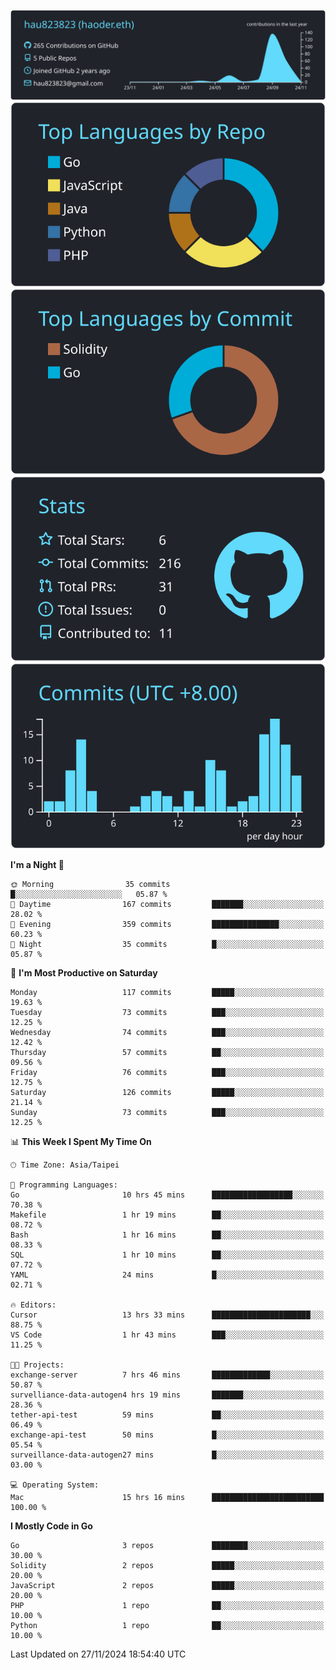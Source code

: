 [![](https://raw.githubusercontent.com/hau823823/hau823823/master/profile-summary-card-output/react/0-profile-details.svg)](https://github.com/vn7n24fzkq/github-profile-summary-cards)
[![](https://raw.githubusercontent.com/hau823823/hau823823/master/profile-summary-card-output/react/1-repos-per-language.svg)](https://github.com/vn7n24fzkq/github-profile-summary-cards) [![](https://raw.githubusercontent.com/hau823823/hau823823/master/profile-summary-card-output/react/2-most-commit-language.svg)](https://github.com/vn7n24fzkq/github-profile-summary-cards)
[![](https://raw.githubusercontent.com/hau823823/hau823823/master/profile-summary-card-output/react/3-stats.svg)](https://github.com/vn7n24fzkq/github-profile-summary-cards) [![](https://raw.githubusercontent.com/hau823823/hau823823/master/profile-summary-card-output/react/4-productive-time.svg)](https://github.com/vn7n24fzkq/github-profile-summary-cards)

<!--START_SECTION:waka-->
**I'm a Night 🦉** 

```text
🌞 Morning                35 commits          █░░░░░░░░░░░░░░░░░░░░░░░░   05.87 % 
🌆 Daytime                167 commits         ███████░░░░░░░░░░░░░░░░░░   28.02 % 
🌃 Evening                359 commits         ███████████████░░░░░░░░░░   60.23 % 
🌙 Night                  35 commits          █░░░░░░░░░░░░░░░░░░░░░░░░   05.87 % 
```
📅 **I'm Most Productive on Saturday** 

```text
Monday                   117 commits         █████░░░░░░░░░░░░░░░░░░░░   19.63 % 
Tuesday                  73 commits          ███░░░░░░░░░░░░░░░░░░░░░░   12.25 % 
Wednesday                74 commits          ███░░░░░░░░░░░░░░░░░░░░░░   12.42 % 
Thursday                 57 commits          ██░░░░░░░░░░░░░░░░░░░░░░░   09.56 % 
Friday                   76 commits          ███░░░░░░░░░░░░░░░░░░░░░░   12.75 % 
Saturday                 126 commits         █████░░░░░░░░░░░░░░░░░░░░   21.14 % 
Sunday                   73 commits          ███░░░░░░░░░░░░░░░░░░░░░░   12.25 % 
```


📊 **This Week I Spent My Time On** 

```text
🕑︎ Time Zone: Asia/Taipei

💬 Programming Languages: 
Go                       10 hrs 45 mins      ██████████████████░░░░░░░   70.38 % 
Makefile                 1 hr 19 mins        ██░░░░░░░░░░░░░░░░░░░░░░░   08.72 % 
Bash                     1 hr 16 mins        ██░░░░░░░░░░░░░░░░░░░░░░░   08.33 % 
SQL                      1 hr 10 mins        ██░░░░░░░░░░░░░░░░░░░░░░░   07.72 % 
YAML                     24 mins             █░░░░░░░░░░░░░░░░░░░░░░░░   02.71 % 

🔥 Editors: 
Cursor                   13 hrs 33 mins      ██████████████████████░░░   88.75 % 
VS Code                  1 hr 43 mins        ███░░░░░░░░░░░░░░░░░░░░░░   11.25 % 

🐱‍💻 Projects: 
exchange-server          7 hrs 46 mins       █████████████░░░░░░░░░░░░   50.87 % 
survelliance-data-autogen4 hrs 19 mins       ███████░░░░░░░░░░░░░░░░░░   28.36 % 
tether-api-test          59 mins             ██░░░░░░░░░░░░░░░░░░░░░░░   06.49 % 
exchange-api-test        50 mins             █░░░░░░░░░░░░░░░░░░░░░░░░   05.54 % 
surveillance-data-autogen27 mins             █░░░░░░░░░░░░░░░░░░░░░░░░   03.00 % 

💻 Operating System: 
Mac                      15 hrs 16 mins      █████████████████████████   100.00 % 
```

**I Mostly Code in Go** 

```text
Go                       3 repos             ████████░░░░░░░░░░░░░░░░░   30.00 % 
Solidity                 2 repos             █████░░░░░░░░░░░░░░░░░░░░   20.00 % 
JavaScript               2 repos             █████░░░░░░░░░░░░░░░░░░░░   20.00 % 
PHP                      1 repo              ██░░░░░░░░░░░░░░░░░░░░░░░   10.00 % 
Python                   1 repo              ██░░░░░░░░░░░░░░░░░░░░░░░   10.00 % 
```




 Last Updated on 27/11/2024 18:54:40 UTC
<!--END_SECTION:waka-->
